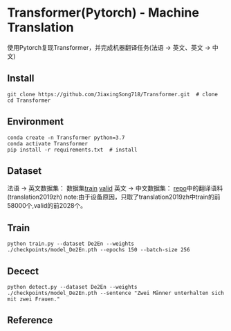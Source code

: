 # Transformer(Pytorch) - Machine Translation

使用Pytorch复现Transformer，并完成机器翻译任务(法语 -> 英文、英文 -> 中文)


## Install

```
git clone https://github.com/JiaxingSong718/Transformer.git  # clone
cd Transformer
```

## Environment

```
conda create -n Transformer python=3.7
conda activate Transformer
pip install -r requirements.txt  # install
```
## Dataset
法语 -> 英文数据集：
数据集[train](https://raw.githubusercontent.com/neychev/small_DL_repo/master/datasets/Multi30k/training.tar.gz) [valid](https://raw.githubusercontent.com/neychev/small_DL_repo/master/datasets/Multi30k/validation.tar.gz)
英文 -> 中文数据集：
[repo](https://github.com/brightmart/nlp_chinese_corpus?tab=readme-ov-file)中的翻译语料(translation2019zh)
note:由于设备原因，只取了translation2019zh中train的前58000个,valid的前2028个。
## Train

```
python train.py --dataset De2En --weights ./checkpoints/model_De2En.pth --epochs 150 --batch-size 256
```

## Decect

```
python detect.py --dataset De2En --weights ./checkpoints/model_De2En.pth --sentence "Zwei Männer unterhalten sich mit zwei Frauen."
```

## Reference
